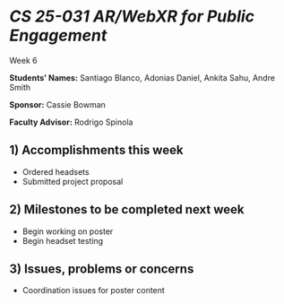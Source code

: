 # *CS 25-031 AR/WebXR for Public Engagement*

Week 6

**Students' Names:**
Santiago Blanco, 
Adonias Daniel, 
Ankita Sahu, 
Andre Smith 

**Sponsor:**
Cassie Bowman

**Faculty Advisor:**
Rodrigo Spinola

## 1) Accomplishments this week ##
   - Ordered headsets
   - Submitted project proposal

## 2) Milestones to be completed next week ##
   - Begin working on poster
   - Begin headset testing

## 3) Issues, problems or concerns ##
   - Coordination issues for poster content
